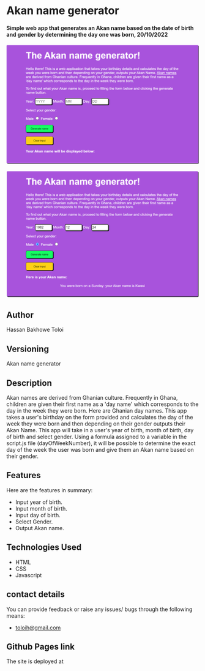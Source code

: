 # Akan name generator
#### Simple web app that generates an Akan name based on the date of birth and gender by determining the day one was born, 20/10/2022
![alt text](images/app.jpg)

![alt text](images/results.jpg)

## Author
Hassan Bakhowe Toloi

## Versioning
Akan name generator

## Description
Akan names are derived from Ghanian culture. Frequently in Ghana, children are given their first name as a 'day name' which corresponds to the day in the week they were born. Here are Ghanian day names. This app takes a user's birthday on the form provided and calculates the day of the week they were born and then depending on their gender outputs their Akan Name.
This app will take in a user's year of birth, month of birth, day of birth and select gender. Using a formula assigned to a variable in the script.js file (dayOfWeekNumber), it will be possible to determine the exact day of the week the user was born and give them an Akan name based on their gender.

## Features
Here are the features in summary:
* Input year of birth.
* Input month of birth.
* Input day of birth.
* Select Gender.
* Output Akan name.

## Technologies Used
* HTML  
* CSS
* Javascript
## contact details

You can provide feedback or raise any issues/ bugs through the following means:
* toloih@gmail.com

## Github Pages link
The site is deployed at